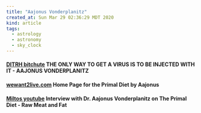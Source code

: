 ```yaml
---
title: "Aajonus Vonderplanitz"
created_at: Sun Mar 29 02:36:29 MDT 2020
kind: article
tags:
  - astrology
  - astronomy
  - sky_clock
---
```


<h4>
  <a href="https://www.bitchute.com/video/c4rX0rGq7y7h/" target="_blank">DITRH bitchute</a>
  THE ONLY WAY TO GET A VIRUS IS TO BE INJECTED WITH IT - AAJONUS VONDERPLANITZ
</h4>

<h4>
  <a href="https://www.wewant2live.com/" target="_blank">wewant2live.com</a>
  Home Page for the Primal Diet by Aajonus
</h4>

<h4>
  <a href="https://www.youtube.com/watch?v=mVP9HqV8yoY" target="_blank">Miltos youtube</a>
  Interview with Dr. Aajonus Vonderplanitz on The Primal Diet - Raw Meat and Fat
</h4>

<!--
html boilerplate fragments
<a href="" target="_blank"></a>
<a name=""></a>
<img src="" width="400px">
<ul>
  <li></li>
  <li><a href="" target="_blank"></a></li>
</ul>
<pre>
</pre>
<p style="margin-bottom: 2em;"></p>
<hr style="border: 0; height: 3px; background: #333; background-image: linear-gradient(to right, #ccc, #333, #ccc);">
<pre><code>
</code></pre>
<math xmlns='http://www.w3.org/1998/Math/MathML' display='block'>
</math>
:-->
